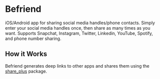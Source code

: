 # Befriend

iOS/Android app for sharing social media handles/phone contacts. Simply enter your social media handles once, then share as many times as you want. Supports Snapchat, Instagram, Twitter, Linkedin, YouTube, Spotify, and phone number sharing.  

## How it Works
Befriend generates deep links to other apps and shares them using the [share_plus](https://pub.dev/packages/share_plus) package.
